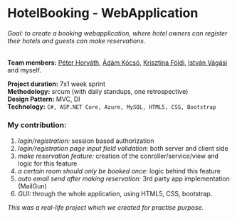 # HotelBooking  - WebApplication

###### Goal: to create a booking webapplication, where hotel owners can register their hotels and guests can make reservations.

**Team members:** [Péter Horváth](https://github.com/horvpeti90), [Ádám Kócsó](https://github.com/KocsoTech), [Krisztina Földi](https://github.com/KrisztinaFoldi), [István Vágási](https://github.com/zombityu) and myself.

**Project duration:** 7x1 week sprint  
**Methodology:** srcum (with daily standups, one retrospective)  
**Design Pattern:** MVC, DI  
**Technology:** ``` C#, ASP.NET Core, Azure, MySQL, HTML5, CSS, Bootstrap ```   
  
### My contribution: 
1. _login/registration:_ session based authorization
2. _login/registration page input field validation:_ both server and client side
3. _make reservation feature:_ creation of the conroller/service/view and logic for this feature
4. _a certain room should only be booked once:_ logic behind this feature
5. _auto email send after making reservation:_ 3rd party app implementation (MailGun)
6. _GUI:_ through the whole application, using HTML5, CSS, bootstrap.

_This was a real-life project which we created for practise purpose._

